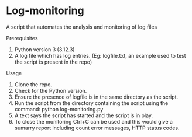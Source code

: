 # Log-monitoring

A script that automates the analysis and monitoring of log files

Prerequisites

1. Python version 3 (3.12.3)
2. A log file which has log entries. (Eg: logfile.txt, an example used to test the script is present in the repo)

Usage

1. Clone the repo.
2. Check for the Python version.
3. Ensure the presence of logfile is in the same directory as the script.
4. Run the script from the directory containing the script using the command: python log-monitoring.py
5. A text says the script has started and the script is in play.
6. To close the monitoring Ctrl+C can be used and this would give a sumarry report including count error messages, HTTP status codes.
